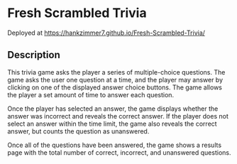 # Fresh Scrambled Trivia

Deployed at https://hankzimmer7.github.io/Fresh-Scrambled-Trivia/

## Description

This trivia game asks the player a series of multiple-choice questions. The game asks the user one question at a time, and the player may answer by clicking on one of the displayed answer choice buttons. The game allows the player a set amount of time to answer each question.

Once the player has selected an answer, the game displays whether the answer was incorrect and reveals the correct answer. If the player does not select an answer within the time limit, the game also reveals the correct answer, but counts the question as unanswered.

Once all of the questions have been answered, the game shows a results page with the total number of correct, incorrect, and unanswered questions.